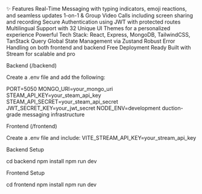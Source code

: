 ✨ Features
    Real-Time Messaging with typing indicators, emoji reactions, and seamless updates
    1-on-1 & Group Video Calls including screen sharing and recording
    Secure Authentication using JWT with protected routes
    Multilingual Support with 32 Unique UI Themes for a personalized experience
    Powerful Tech Stack: React, Express, MongoDB, TailwindCSS, TanStack Query
    Global State Management via Zustand
    Robust Error Handling on both frontend and backend
    Free Deployment Ready
    Built with Stream for scalable and pro


Backend (/backend)

Create a .env file and add the following:

PORT=5050
MONGO_URI=your_mongo_uri
STEAM_API_KEY=your_steam_api_key
STEAM_API_SECRET=your_steam_api_secret
JWT_SECRET_KEY=your_jwt_secret
NODE_ENV=development
duction-grade messaging infrastructure


Frontend (/frontend)

Create a .env file and include:
VITE_STREAM_API_KEY=your_stream_api_key


Backend Setup

cd backend
npm install
npm run dev

Frontend Setup

cd frontend
npm install
npm run dev
